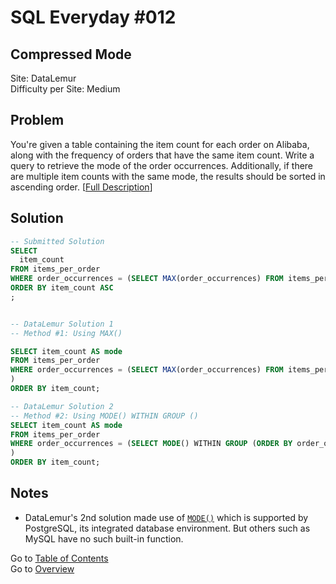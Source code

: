 # SQL Everyday \#012

## Compressed Mode

Site: DataLemur\
Difficulty per Site: Medium

## Problem

You're given a table containing the item count for each order on Alibaba, along with the frequency of orders that have the same item count. Write a query to retrieve the mode of the order occurrences. Additionally, if there are multiple item counts with the same mode, the results should be sorted in ascending order. [[Full Description](https://datalemur.com/questions/alibaba-compressed-mode)]

## Solution

```sql
-- Submitted Solution
SELECT
  item_count
FROM items_per_order
WHERE order_occurrences = (SELECT MAX(order_occurrences) FROM items_per_order)
ORDER BY item_count ASC
;


-- DataLemur Solution 1
-- Method #1: Using MAX()

SELECT item_count AS mode
FROM items_per_order
WHERE order_occurrences = (SELECT MAX(order_occurrences) FROM items_per_order
)
ORDER BY item_count;

-- DataLemur Solution 2
-- Method #2: Using MODE() WITHIN GROUP ()
SELECT item_count AS mode
FROM items_per_order
WHERE order_occurrences = (SELECT MODE() WITHIN GROUP (ORDER BY order_occurrences DESC) FROM items_per_order
)
ORDER BY item_count;
```

## Notes

* DataLemur's 2nd solution made use of [`MODE()`](https://www.postgresql.org/docs/9.5/functions-aggregate.html) which is supported by PostgreSQL, its integrated database environment. But others such as MySQL have no such built-in function.

Go to [Table of Contents](/README.md#contents)\
Go to [Overview](/README.md)
